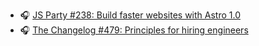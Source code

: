- 🎧 [JS Party #238: Build faster websites with Astro 1.0](http://jsparty.fm/238)
- 🎧 [The Changelog #479: Principles for hiring engineers](https://changelog.fm/479)